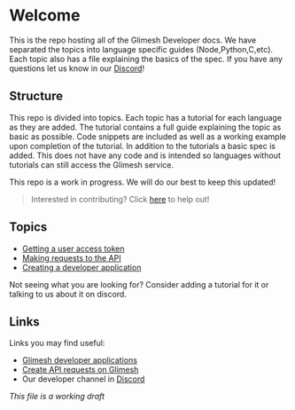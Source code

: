 # Welcome

This is the repo hosting all of the Glimesh Developer docs. We have separated the topics into language specific guides (Node,Python,C,etc). Each topic also has a file explaining the basics of the spec. If you have any questions let us know in our [Discord](https://discord.gg/Glimesh)!  
  
## Structure

This repo is divided into topics. Each topic has a tutorial for each language as they are added. The tutorial contains a full guide explaining the topic as basic as possible. Code snippets are included as well as a working example upon completion of the tutorial. In addition to the tutorials a basic spec is added. This does not have any code and is intended so languages without tutorials can still access the Glimesh service. 

This repo is a work in progress. We will do our best to keep this updated!

>Interested in contributing? Click [here](docs/contributing) to help out!

## Topics
 
-  [Getting a user access token](docs/authencation/accesstoken/accesstoken/)
-  [Making requests to the API](docs/api/query-api/basic-query/)
-  [Creating a developer application](docs/dev-app/)

Not seeing what you are looking for? Consider adding a tutorial for it or talking to us about it on discord.

## Links

Links you may find useful:
 - [Glimesh developer applications](https://glimesh.tv/users/settings/applications)
 - [Create API requests on Glimesh](https://glimesh.tv/api)
 - Our developer channel in [Discord](https://discord.gg/Glimesh)



 *This file is a working draft*

